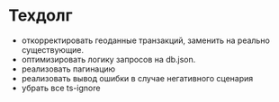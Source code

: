 # Техдолг
- откорректировать геоданные транзакций, заменить на реально существующие.
- оптимизировать логику запросов на db.json.
- реализовать пагинацию
- реализовать вывод ошибки в случае негативного сценария
- убрать все ts-ignore